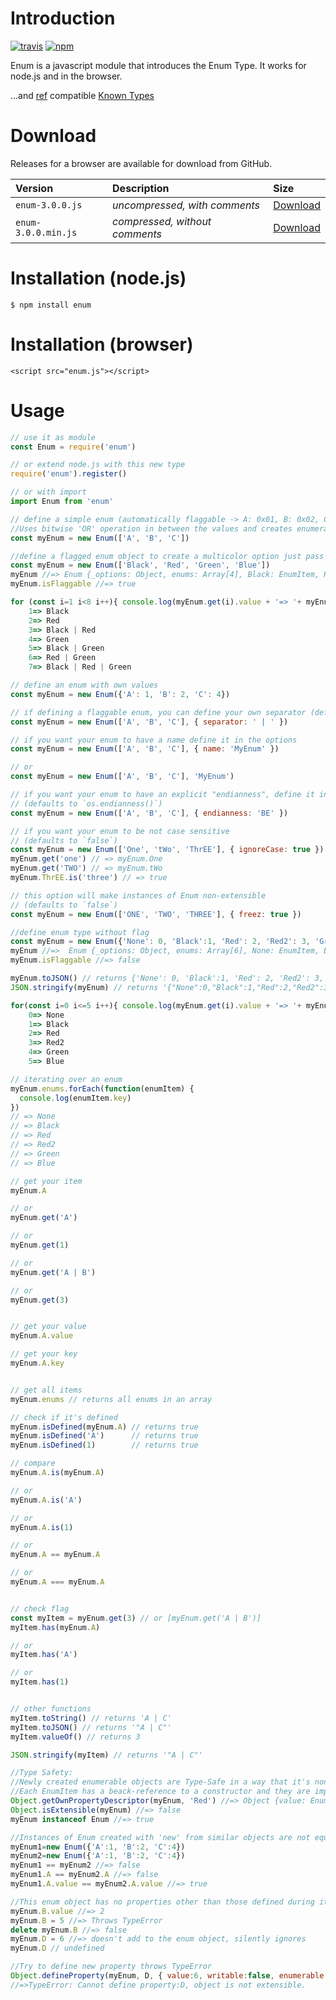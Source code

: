 # Introduction

[![travis](https://img.shields.io/travis/adrai/enum.svg)](https://travis-ci.org/adrai/enum) [![npm](https://img.shields.io/npm/v/enum.svg)](https://npmjs.org/package/enum)

Enum is a javascript module that introduces the Enum Type. It works for node.js and in the browser.

...and [ref](https://github.com/TooTallNate/ref) compatible [Known Types](https://github.com/TooTallNate/ref/wiki/Known-%22types%22)

# Download
Releases for a browser are available for download from GitHub.

| **Version** | **Description** | **Size** |
|:------------|:----------------|:---------|
| `enum-3.0.0.js` | *uncompressed, with comments* | [Download](https://raw.github.com/adrai/enum/master/dist/enum-3.0.0.js) |
| `enum-3.0.0.min.js` | *compressed, without comments* | [Download](https://raw.github.com/adrai/enum/dist/master/enum-3.0.0.min.js) |

# Installation (node.js)

    $ npm install enum

# Installation (browser)

    <script src="enum.js"></script>

# Usage

````js
// use it as module
const Enum = require('enum')

// or extend node.js with this new type
require('enum').register()

// or with import
import Enum from 'enum'

// define a simple enum (automatically flaggable -> A: 0x01, B: 0x02, C: 0x04)
//Uses bitwise 'OR' operation in between the values and creates enumerated constants. For example, if 'Read':1, 'Write':2, then ReadWrite= Read | Write = 1 | 2 = 3
const myEnum = new Enum(['A', 'B', 'C'])

//define a flagged enum object to create a multicolor option just pass an array
const myEnum = new Enum(['Black', 'Red', 'Green', 'Blue'])
myEnum //=> Enum {_options: Object, enums: Array[4], Black: EnumItem, Red: EnumItem, Green: EnumItem….....}
myEnum.isFlaggable //=> true

for (const i=1 i<8 i++){ console.log(myEnum.get(i).value + '=> '+ myEnum.get(i).key)}
    1=> Black
    2=> Red
    3=> Black | Red
    4=> Green
    5=> Black | Green
    6=> Red | Green
    7=> Black | Red | Green

// define an enum with own values
const myEnum = new Enum({'A': 1, 'B': 2, 'C': 4})

// if defining a flaggable enum, you can define your own separator (default is ' | ')
const myEnum = new Enum(['A', 'B', 'C'], { separator: ' | ' })

// if you want your enum to have a name define it in the options
const myEnum = new Enum(['A', 'B', 'C'], { name: 'MyEnum' })

// or
const myEnum = new Enum(['A', 'B', 'C'], 'MyEnum')

// if you want your enum to have an explicit "endianness", define it in the options
// (defaults to `os.endianness()`)
const myEnum = new Enum(['A', 'B', 'C'], { endianness: 'BE' })

// if you want your enum to be not case sensitive
// (defaults to `false`)
const myEnum = new Enum(['One', 'tWo', 'ThrEE'], { ignoreCase: true })
myEnum.get('one') // => myEnum.One
myEnum.get('TWO') // => myEnum.tWo
myEnum.ThrEE.is('three') // => true

// this option will make instances of Enum non-extensible
// (defaults to `false`)
const myEnum = new Enum(['ONE', 'TWO', 'THREE'], { freez: true })

//define enum type without flag
const myEnum = new Enum({'None': 0, 'Black':1, 'Red': 2, 'Red2': 3, 'Green': 4, 'Blue': 5})
myEnum //=>  Enum {_options: Object, enums: Array[6], None: EnumItem, Black: EnumItem, Red: EnumItem…........}
myEnum.isFlaggable //=> false

myEnum.toJSON() // returns {'None': 0, 'Black':1, 'Red': 2, 'Red2': 3, 'Green': 4, 'Blue': 5}
JSON.stringify(myEnum) // returns '{"None":0,"Black":1,"Red":2,"Red2":3,"Green":4,"Blue":5}'

for(const i=0 i<=5 i++){ console.log(myEnum.get(i).value + '=> '+ myEnum.get(i).key)}
    0=> None
    1=> Black
    2=> Red
    3=> Red2
    4=> Green
    5=> Blue

// iterating over an enum
myEnum.enums.forEach(function(enumItem) {
  console.log(enumItem.key)
})
// => None
// => Black
// => Red
// => Red2
// => Green
// => Blue

// get your item
myEnum.A

// or
myEnum.get('A')

// or
myEnum.get(1)

// or
myEnum.get('A | B')

// or
myEnum.get(3)


// get your value
myEnum.A.value

// get your key
myEnum.A.key


// get all items
myEnum.enums // returns all enums in an array

// check if it's defined
myEnum.isDefined(myEnum.A) // returns true
myEnum.isDefined('A')      // returns true
myEnum.isDefined(1)        // returns true

// compare
myEnum.A.is(myEnum.A)

// or
myEnum.A.is('A')

// or
myEnum.A.is(1)

// or
myEnum.A == myEnum.A

// or
myEnum.A === myEnum.A


// check flag
const myItem = myEnum.get(3) // or [myEnum.get('A | B')]
myItem.has(myEnum.A)

// or
myItem.has('A')

// or
myItem.has(1)


// other functions
myItem.toString() // returns 'A | C'
myItem.toJSON() // returns '"A | C"'
myItem.valueOf() // returns 3

JSON.stringify(myItem) // returns '"A | C"'

//Type Safety:
//Newly created enumerable objects are Type-Safe in a way that it's non-configurable and no longer extensible.
//Each EnumItem has a beack-reference to a constructor and they are implicitly final.
Object.getOwnPropertyDescriptor(myEnum, 'Red') //=> Object {value: EnumItem, writable: false, enumerable: true, configurable: false}
Object.isExtensible(myEnum) //=> false
myEnum instanceof Enum //=> true

//Instances of Enum created with 'new' from similar objects are not equal
myEnum1=new Enum({'A':1, 'B':2, 'C':4})
myEnum2=new Enum({'A':1, 'B':2, 'C':4})
myEnum1 == myEnum2 //=> false
myEnum1.A == myEnum2.A //=> false
myEnum1.A.value == myEnum2.A.value //=> true

//This enum object has no properties other than those defined during its creation. Existing Data is 'Persistent' and preserves the original version
myEnum.B.value //=> 2
myEnum.B = 5 //=> Throws TypeError
delete myEnum.B //=> false
myEnum.D = 6 //=> doesn't add to the enum object, silently ignores
myEnum.D // undefined

//Try to define new property throws TypeError
Object.defineProperty(myEnum, D, { value:6, writable:false, enumerable:true })
//=>TypeError: Cannot define property:D, object is not extensible.
````